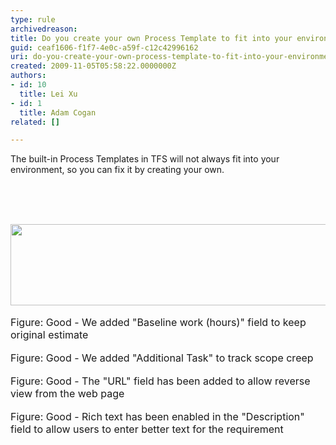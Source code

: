 ```yaml
---
type: rule
archivedreason: 
title: Do you create your own Process Template to fit into your environment?
guid: ceaf1606-f1f7-4e0c-a59f-c12c42996162
uri: do-you-create-your-own-process-template-to-fit-into-your-environment
created: 2009-11-05T05:58:22.0000000Z
authors:
- id: 10
  title: Lei Xu
- id: 1
  title: Adam Cogan
related: []

---
```



The built-in Process Templates in TFS will not always fit into your environment, so you&#160;can fix it by creating your own. <br>
<br>

<br><excerpt class='endintro'></excerpt><br>

  <img width="592" height="130" class="ms-rteCustom-ImageArea" src="/Management/RulestoBetterWorkItems/PublishingImages/SSWAgile-Baseline-1.jpg" alt="" />&#160;<br>
<font class="ms-rteCustom-FigureGood" size="+0">Figure&#58; Good - We added &quot;Baseline work (hours)&quot; field to keep original estimate</font><br>
<br>
<img class="ms-rteCustom-ImageArea" src="/Management/RulestoBetterWorkItems/PublishingImages/SSWAgile-Additional.jpg" alt="" /><br>
<font class="ms-rteCustom-FigureGood" size="+0">Figure&#58; Good - We added &quot;Additional Task&quot; to track scope creep</font><br>
<br>
<img class="ms-rteCustom-ImageArea" src="/Management/RulestoBetterWorkItems/PublishingImages/SSWAgile-URL.jpg" alt="" /><br>
<font class="ms-rteCustom-FigureGood" size="+0">Figure&#58; Good -&#160;The &quot;URL&quot; field has been added to allow reverse view from the web page</font><br>
<br>
<img class="ms-rteCustom-ImageArea" src="/Management/RulestoBetterWorkItems/PublishingImages/SSWAgile-RichText.jpg" alt="" /><br>
<font class="ms-rteCustom-FigureGood" size="+0">Figure&#58; Good - Rich text has been enabled in the &quot;Description&quot; field to allow users to enter better text for the requirement</font><br>
<br>
<br>
<br>
<br>
<br>




